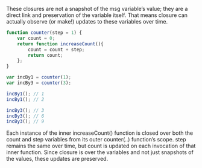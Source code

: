 
These closures are not a snapshot of the msg variable’s value; they are a direct link and preservation of the variable itself. That means closure can actually observe (or make!) updates to these variables over time.

```js
function counter(step = 1) { 
	var count = 0; 
	return function increaseCount(){ 
		count = count + step; 
		return count; 
	}; 
}

var incBy1 = counter(1); 
var incBy3 = counter(3); 

incBy1(); // 1 
incBy1(); // 2 

incBy3(); // 3 
incBy3(); // 6 
incBy3(); // 9
```

Each instance of the inner increaseCount() function is closed over both the count and step variables from its outer counter(..) function’s scope. step remains the same over time, but count is updated on each invocation of that inner function. Since closure is over the variables and not just snapshots of the values, these updates are preserved.